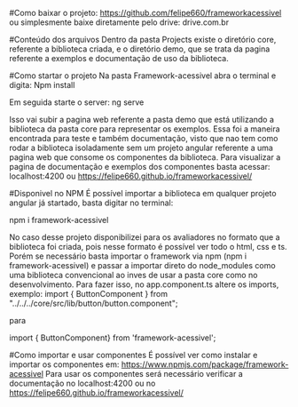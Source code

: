 #Como baixar o projeto:
https://github.com/felipe660/frameworkacessivel
ou simplesmente baixe diretamente pelo drive:
drive.com.br

#Conteúdo dos arquivos
Dentro da pasta Projects existe o diretório core, referente a biblioteca criada, e o diretório demo, 
que se trata da pagina referente a exemplos e documentação de uso da biblioteca.


#Como startar o projeto
Na pasta Framework-acessivel abra o terminal e digita:
Npm install

Em seguida starte o server:
ng serve

Isso vai subir a pagina web referente a pasta demo que está utilizando a biblioteca da pasta core para representar os exemplos.
Essa foi a maneira encontrada para teste e também documentação, visto que nao tem como rodar a biblioteca isoladamente sem um projeto 
angular referente a uma pagina web que consome os componentes da biblioteca.
Para visualizar a pagina de documentação e exemplos dos componentes basta acessar:
localhost:4200 ou https://felipe660.github.io/frameworkacessivel/

#Disponivel no NPM
É possível importar a biblioteca em qualquer projeto angular já startado,
basta digitar no terminal:

npm i framework-acessivel

No caso desse projeto disponibilizei para os avaliadores no formato que a biblioteca foi criada, pois nesse formato é possível ver todo o html, css e ts.
Porém se necessário basta importar o framework via npm (npm i framework-acessivel) e passar a importar direto do node_modules como uma biblioteca convencional
ao inves de usar a pasta core como no desenvolvimento.
Para fazer isso, no app.component.ts altere os imports, exemplo:
import { ButtonComponent } from "../../../core/src/lib/button/button.component";

para 

import { ButtonComponent} from 'framework-acessivel';

#Como importar e usar componentes
É possível ver como instalar e importar os componentes em: https://www.npmjs.com/package/framework-acessivel
Para usar os componentes será necessário verificar a documentação no localhost:4200 ou no https://felipe660.github.io/frameworkacessivel/